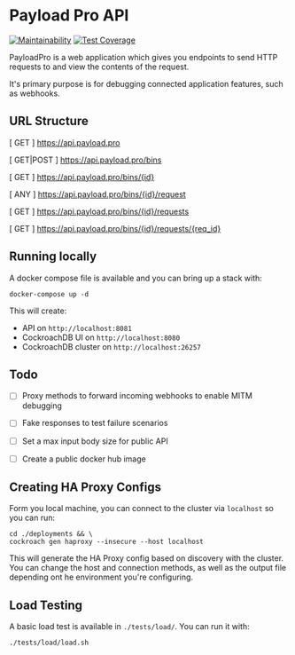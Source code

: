 # Payload Pro API

[![Maintainability](https://api.codeclimate.com/v1/badges/a2b86c9814643d6cc55a/maintainability)](https://codeclimate.com/github/PayloadPro/pro.payload.api/maintainability)
[![Test Coverage](https://api.codeclimate.com/v1/badges/a2b86c9814643d6cc55a/test_coverage)](https://codeclimate.com/github/PayloadPro/pro.payload.api/test_coverage)

PayloadPro is a web application which gives you endpoints to send HTTP requests to and view the contents of the request.

It's primary purpose is for debugging connected application features, such as webhooks.


## URL Structure

[ GET ] https://api.payload.pro

[ GET|POST ] https://api.payload.pro/bins

[ GET ] https://api.payload.pro/bins/{id}

[ ANY ] https://api.payload.pro/bins/{id}/request

[ GET ] https://api.payload.pro/bins/{id}/requests

[ GET ] https://api.payload.pro/bins/{id}/requests/{req_id}


## Running locally

A docker compose file is available and you can bring up a stack with:

```
docker-compose up -d
```

This will create:

 - API on `http://localhost:8081`
 - CockroachDB UI on `http://localhost:8080`
 - CockroachDB cluster on `http://localhost:26257`


## Todo

 - [ ] Proxy methods to forward incoming webhooks to enable MITM debugging
 - [ ] Fake responses to test failure scenarios
 - [ ] Set a max input body size for public API
 - [ ] Create a public docker hub image


## Creating HA Proxy Configs

Form you local machine, you can connect to the cluster via `localhost` so you can run:

```
cd ./deployments && \
cockroach gen haproxy --insecure --host localhost
```

This will generate the HA Proxy config based on discovery with the cluster. You can change the host and connection methods, as well as the output file depending ont he environment you're configuring.


## Load Testing

A basic load test is available in `./tests/load/`. You can run it with:

```
./tests/load/load.sh
```
